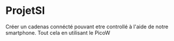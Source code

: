 # ProjetSI
Créer un cadenas connécté pouvant etre controllé à l'aide de notre smartphone. Tout cela en utilisant le PicoW
